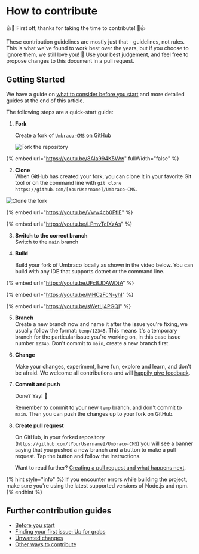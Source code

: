 # How to contribute

👍🎉 First off, thanks for taking the time to contribute! 🎉👍

These contribution guidelines are mostly just that - guidelines, not rules. This is what we've found to work best over the years, but if you choose to ignore them, we still love you! 💖 Use your best judgement, and feel free to propose changes to this document in a pull request.

## Getting Started

We have a guide on [what to consider before you start](before-you-start.md) and more detailed guides at the end of this article.

The following steps are a quick-start guide:

1.  **Fork**

    Create a fork of [`Umbraco-CMS` on GitHub](https://github.com/umbraco/Umbraco-CMS)

    ![Fork the repository](img/forkrepository.png)

{% embed url="https://youtu.be/8Ala994K5Ww" fullWidth="false" %}

2. **Clone**\
   When GitHub has created your fork, you can clone it in your favorite Git tool or on the command line with `git clone https://github.com/[YourUsername]/Umbraco-CMS`.

![Clone the fork](img/clonefork.png)



{% embed url="https://youtu.be/Vww4cb0FflE" %}

{% embed url="https://youtu.be/LPmyTcIXzAs" %}

3. **Switch to the correct branch**\
   Switch to the `main` branch
4.  **Build**

    Build your fork of Umbraco locally as shown in the video below. You can build with any IDE that supports dotnet or the command line.

{% embed url="https://youtu.be/JFc8JDAWDtA" %}

{% embed url="https://youtu.be/MHCzFcN-yhI" %}

{% embed url="https://youtu.be/sWetLj4PGQI" %}

5. **Branch**\
   Create a new branch now and name it after the issue you're fixing, we usually follow the format: `temp/12345`. This means it's a temporary branch for the particular issue you're working on, in this case issue number `12345`. Don't commit to `main`, create a new branch first.
6.  **Change**

    Make your changes, experiment, have fun, explore and learn, and don't be afraid. We welcome all contributions and will [happily give feedback](first-issue.md#questions).
7.  **Commit and push**

    Done? Yay! 🎉

    Remember to commit to your new `temp` branch, and don't commit to `main`. Then you can push the changes up to your fork on GitHub.
8.  **Create pull request**

    On GitHub, in your forked repository (`https://github.com/[YourUsername]/Umbraco-CMS`) you will see a banner saying that you pushed a new branch and a button to make a pull request. Tap the button and follow the instructions.

    Want to read further? [Creating a pull request and what happens next](creating-a-pr/).

{% hint style="info" %}
If you encounter errors while building the project, make sure you're using the latest supported versions of Node.js and npm.
{% endhint %}

## Further contribution guides

* [Before you start](before-you-start.md)
* [Finding your first issue: Up for grabs](first-issue.md)
* [Unwanted changes](unwanted-changes.md)
* [Other ways to contribute](other-ways-to-contribute.md)

